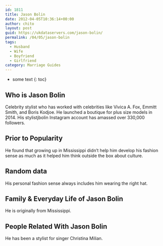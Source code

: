 ```yaml
---
id: 1811
title: Jason Bolin
date: 2012-04-05T10:36:14+00:00
author: chito
layout: post
guid: https://ukdataservers.com/jason-bolin/
permalink: /04/05/jason-bolin
tags:
  - Husband
  - Wife
  - Boyfriend
  - Girlfriend
category: Marriage Guides
---
```


* some text
{: toc}


## Who is  Jason Bolin
                  
                  
                  
Celebrity stylist who has worked with celebrities like Vivica A. Fox, Emmitt Smith, and Boris Kodjoe. He launched a boutique for plus size models in 2014. His stylistjbolin Instagram account has amassed over 330,000 followers. 
                  
                
                
                
## Prior to Popularity 
                  
                  
                  
He found that growing up in Mississippi didn&#8217;t help him develop his fashion sense as much as it helped him think outside the box about culture.  
                  
                
                
                
## Random data 
                  
                  
                  
His personal fashion sense always includes him wearing the right hat. 
                  
                
                
                
## Family & Everyday Life of Jason Bolin
                  
                  
                  
He is originally from Mississippi.
                  
                
                
                
## People Related With  Jason Bolin
                  
                  
                  
He has been a stylist for singer Christina Milian.
                  
                
              
            
          
          
          
    
    
  
